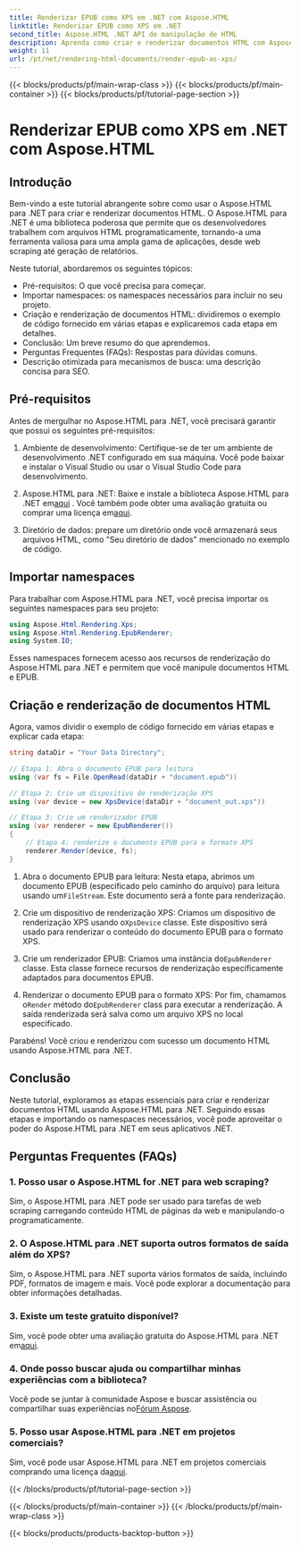 ```yaml
---
title: Renderizar EPUB como XPS em .NET com Aspose.HTML
linktitle: Renderizar EPUB como XPS em .NET
second_title: Aspose.HTML .NET API de manipulação de HTML
description: Aprenda como criar e renderizar documentos HTML com Aspose.HTML para .NET neste tutorial abrangente. Mergulhe no mundo da manipulação de HTML, web scraping e muito mais.
weight: 11
url: /pt/net/rendering-html-documents/render-epub-as-xps/
---
```


{{< blocks/products/pf/main-wrap-class >}}
{{< blocks/products/pf/main-container >}}
{{< blocks/products/pf/tutorial-page-section >}}

# Renderizar EPUB como XPS em .NET com Aspose.HTML


## Introdução

Bem-vindo a este tutorial abrangente sobre como usar o Aspose.HTML para .NET para criar e renderizar documentos HTML. O Aspose.HTML para .NET é uma biblioteca poderosa que permite que os desenvolvedores trabalhem com arquivos HTML programaticamente, tornando-a uma ferramenta valiosa para uma ampla gama de aplicações, desde web scraping até geração de relatórios.

Neste tutorial, abordaremos os seguintes tópicos:
- Pré-requisitos: O que você precisa para começar.
- Importar namespaces: os namespaces necessários para incluir no seu projeto.
- Criação e renderização de documentos HTML: dividiremos o exemplo de código fornecido em várias etapas e explicaremos cada etapa em detalhes.
- Conclusão: Um breve resumo do que aprendemos.
- Perguntas Frequentes (FAQs): Respostas para dúvidas comuns.
- Descrição otimizada para mecanismos de busca: uma descrição concisa para SEO.

## Pré-requisitos

Antes de mergulhar no Aspose.HTML para .NET, você precisará garantir que possui os seguintes pré-requisitos:

1. Ambiente de desenvolvimento: Certifique-se de ter um ambiente de desenvolvimento .NET configurado em sua máquina. Você pode baixar e instalar o Visual Studio ou usar o Visual Studio Code para desenvolvimento.

2.  Aspose.HTML para .NET: Baixe e instale a biblioteca Aspose.HTML para .NET em[aqui](https://releases.aspose.com/html/net/) . Você também pode obter uma avaliação gratuita ou comprar uma licença em[aqui](https://purchase.aspose.com/buy).

3. Diretório de dados: prepare um diretório onde você armazenará seus arquivos HTML, como "Seu diretório de dados" mencionado no exemplo de código.

## Importar namespaces

Para trabalhar com Aspose.HTML para .NET, você precisa importar os seguintes namespaces para seu projeto:

```csharp
using Aspose.Html.Rendering.Xps;
using Aspose.Html.Rendering.EpubRenderer;
using System.IO;
```

Esses namespaces fornecem acesso aos recursos de renderização do Aspose.HTML para .NET e permitem que você manipule documentos HTML e EPUB.

## Criação e renderização de documentos HTML

Agora, vamos dividir o exemplo de código fornecido em várias etapas e explicar cada etapa:

```csharp
string dataDir = "Your Data Directory";

// Etapa 1: Abra o documento EPUB para leitura
using (var fs = File.OpenRead(dataDir + "document.epub"))

// Etapa 2: Crie um dispositivo de renderização XPS
using (var device = new XpsDevice(dataDir + "document_out.xps"))

// Etapa 3: Crie um renderizador EPUB
using (var renderer = new EpubRenderer())
{
    // Etapa 4: renderize o documento EPUB para o formato XPS
    renderer.Render(device, fs);
}
```

1.  Abra o documento EPUB para leitura: Nesta etapa, abrimos um documento EPUB (especificado pelo caminho do arquivo) para leitura usando um`FileStream`. Este documento será a fonte para renderização.

2.  Crie um dispositivo de renderização XPS: Criamos um dispositivo de renderização XPS usando o`XpsDevice` classe. Este dispositivo será usado para renderizar o conteúdo do documento EPUB para o formato XPS.

3.  Crie um renderizador EPUB: Criamos uma instância do`EpubRenderer` classe. Esta classe fornece recursos de renderização especificamente adaptados para documentos EPUB.

4.  Renderizar o documento EPUB para o formato XPS: Por fim, chamamos o`Render` método do`EpubRenderer` class para executar a renderização. A saída renderizada será salva como um arquivo XPS no local especificado.

Parabéns! Você criou e renderizou com sucesso um documento HTML usando Aspose.HTML para .NET.

## Conclusão

Neste tutorial, exploramos as etapas essenciais para criar e renderizar documentos HTML usando Aspose.HTML para .NET. Seguindo essas etapas e importando os namespaces necessários, você pode aproveitar o poder do Aspose.HTML para .NET em seus aplicativos .NET.

## Perguntas Frequentes (FAQs)

### 1. Posso usar o Aspose.HTML for .NET para web scraping?

Sim, o Aspose.HTML para .NET pode ser usado para tarefas de web scraping carregando conteúdo HTML de páginas da web e manipulando-o programaticamente.

### 2. O Aspose.HTML para .NET suporta outros formatos de saída além do XPS?

Sim, o Aspose.HTML para .NET suporta vários formatos de saída, incluindo PDF, formatos de imagem e mais. Você pode explorar a documentação para obter informações detalhadas.

### 3. Existe um teste gratuito disponível?

 Sim, você pode obter uma avaliação gratuita do Aspose.HTML para .NET em[aqui](https://releases.aspose.com/).

### 4. Onde posso buscar ajuda ou compartilhar minhas experiências com a biblioteca?

Você pode se juntar à comunidade Aspose e buscar assistência ou compartilhar suas experiências no[Fórum Aspose](https://forum.aspose.com/).

### 5. Posso usar Aspose.HTML para .NET em projetos comerciais?

 Sim, você pode usar Aspose.HTML para .NET em projetos comerciais comprando uma licença da[aqui](https://purchase.aspose.com/buy).


{{< /blocks/products/pf/tutorial-page-section >}}

{{< /blocks/products/pf/main-container >}}
{{< /blocks/products/pf/main-wrap-class >}}

{{< blocks/products/products-backtop-button >}}
